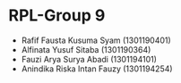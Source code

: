 # RPL-Group 9

* Rafif Fausta Kusuma Syam      (1301190401) 
* Alfinata Yusuf Sitaba         (1301190364)
* Fauzi Arya Surya Abadi        (1301194101)
* Anindika Riska Intan Fauzy    (1301194254)
